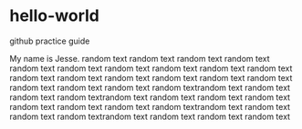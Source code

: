 # hello-world
github practice guide

My name is Jesse.
random text random text random text random text random text random text random text random text
random text random text random text random text
random text random text random text random text
random text random text random text random textrandom text random text random text random textrandom text random text random text random text
random text random text random text random textrandom text random text random text random textrandom text random text random text random text

